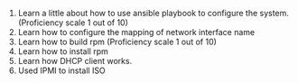 1. Learn a little about how to use ansible playbook to configure the system. (Proficiency scale 1 out of 10)
2. Learn how to configure the mapping of network interface name
3. Learn how to build rpm (Proficiency scale 1 out of 10) 
4. Learn how to install rpm 
5. Learn how DHCP client works. 
6. Used IPMI to install ISO
